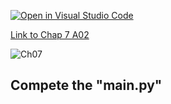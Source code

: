 [![Open in Visual Studio Code](https://classroom.github.com/assets/open-in-vscode-c66648af7eb3fe8bc4f294546bfd86ef473780cde1dea487d3c4ff354943c9ae.svg)](https://classroom.github.com/online_ide?assignment_repo_id=8874817&assignment_repo_type=AssignmentRepo)

[Link to Chap 7 A02](https://docs.google.com/presentation/d/16Lg15We_18LVyquswkjr61CDRxR3O9uaTISKX7v8thc/edit#slide=id.g116e0b78bfe_0_39)

![Ch07](https://nimbus-screenshots.s3.amazonaws.com/s/58d0585cb7628d883d640a2dfdc22d00.png)

## Compete the "main.py"


